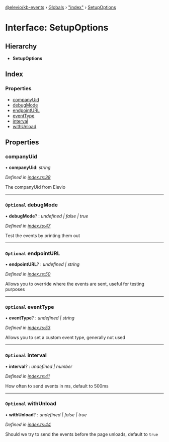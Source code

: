 [@elevio/kb-events](../README.md) › [Globals](../globals.md) › ["index"](../modules/_index_.md) › [SetupOptions](_index_.setupoptions.md)

# Interface: SetupOptions

## Hierarchy

* **SetupOptions**

## Index

### Properties

* [companyUid](_index_.setupoptions.md#companyuid)
* [debugMode](_index_.setupoptions.md#optional-debugmode)
* [endpointURL](_index_.setupoptions.md#optional-endpointurl)
* [eventType](_index_.setupoptions.md#optional-eventtype)
* [interval](_index_.setupoptions.md#optional-interval)
* [withUnload](_index_.setupoptions.md#optional-withunload)

## Properties

###  companyUid

• **companyUid**: *string*

*Defined in [index.ts:38](https://github.com/elevio/kb-events/blob/b56fb39/src/index.ts#L38)*

The companyUid from Elevio

___

### `Optional` debugMode

• **debugMode**? : *undefined | false | true*

*Defined in [index.ts:47](https://github.com/elevio/kb-events/blob/b56fb39/src/index.ts#L47)*

Test the events by printing them out

___

### `Optional` endpointURL

• **endpointURL**? : *undefined | string*

*Defined in [index.ts:50](https://github.com/elevio/kb-events/blob/b56fb39/src/index.ts#L50)*

Allows you to override where the events are sent, useful for testing purposes

___

### `Optional` eventType

• **eventType**? : *undefined | string*

*Defined in [index.ts:53](https://github.com/elevio/kb-events/blob/b56fb39/src/index.ts#L53)*

Allows you to set a custom event type, generally not used

___

### `Optional` interval

• **interval**? : *undefined | number*

*Defined in [index.ts:41](https://github.com/elevio/kb-events/blob/b56fb39/src/index.ts#L41)*

How often to send events in ms, default to 500ms

___

### `Optional` withUnload

• **withUnload**? : *undefined | false | true*

*Defined in [index.ts:44](https://github.com/elevio/kb-events/blob/b56fb39/src/index.ts#L44)*

Should we try to send the events before the page unloads, default to `true`
